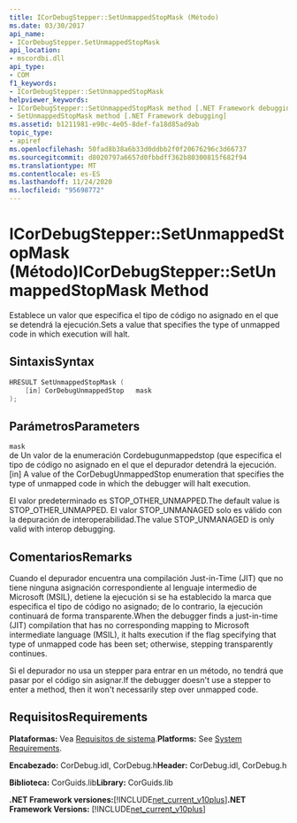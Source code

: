 ```yaml
---
title: ICorDebugStepper::SetUnmappedStopMask (Método)
ms.date: 03/30/2017
api_name:
- ICorDebugStepper.SetUnmappedStopMask
api_location:
- mscordbi.dll
api_type:
- COM
f1_keywords:
- ICorDebugStepper::SetUnmappedStopMask
helpviewer_keywords:
- ICorDebugStepper::SetUnmappedStopMask method [.NET Framework debugging]
- SetUnmappedStopMask method [.NET Framework debugging]
ms.assetid: b1211981-e90c-4e05-8def-fa18d85ad9ab
topic_type:
- apiref
ms.openlocfilehash: 50fad8b38a6b33d0ddbb2f0f20676296c3d66737
ms.sourcegitcommit: d8020797a6657d0fbbdff362b80300815f682f94
ms.translationtype: MT
ms.contentlocale: es-ES
ms.lasthandoff: 11/24/2020
ms.locfileid: "95698772"
---
```

# <a name="icordebugsteppersetunmappedstopmask-method"></a><span data-ttu-id="5b087-102">ICorDebugStepper::SetUnmappedStopMask (Método)</span><span class="sxs-lookup"><span data-stu-id="5b087-102">ICorDebugStepper::SetUnmappedStopMask Method</span></span>

<span data-ttu-id="5b087-103">Establece un valor que especifica el tipo de código no asignado en el que se detendrá la ejecución.</span><span class="sxs-lookup"><span data-stu-id="5b087-103">Sets a value that specifies the type of unmapped code in which execution will halt.</span></span>  
  
## <a name="syntax"></a><span data-ttu-id="5b087-104">Sintaxis</span><span class="sxs-lookup"><span data-stu-id="5b087-104">Syntax</span></span>  
  
```cpp  
HRESULT SetUnmappedStopMask (  
    [in] CorDebugUnmappedStop   mask  
);  
```  
  
## <a name="parameters"></a><span data-ttu-id="5b087-105">Parámetros</span><span class="sxs-lookup"><span data-stu-id="5b087-105">Parameters</span></span>  

 `mask`  
 <span data-ttu-id="5b087-106">de Un valor de la enumeración Cordebugunmappedstop (que especifica el tipo de código no asignado en el que el depurador detendrá la ejecución.</span><span class="sxs-lookup"><span data-stu-id="5b087-106">[in] A value of the CorDebugUnmappedStop enumeration that specifies the type of unmapped code in which the debugger will halt execution.</span></span>  
  
 <span data-ttu-id="5b087-107">El valor predeterminado es STOP_OTHER_UNMAPPED.</span><span class="sxs-lookup"><span data-stu-id="5b087-107">The default value is STOP_OTHER_UNMAPPED.</span></span> <span data-ttu-id="5b087-108">El valor STOP_UNMANAGED solo es válido con la depuración de interoperabilidad.</span><span class="sxs-lookup"><span data-stu-id="5b087-108">The value STOP_UNMANAGED is only valid with interop debugging.</span></span>  
  
## <a name="remarks"></a><span data-ttu-id="5b087-109">Comentarios</span><span class="sxs-lookup"><span data-stu-id="5b087-109">Remarks</span></span>  

 <span data-ttu-id="5b087-110">Cuando el depurador encuentra una compilación Just-in-Time (JIT) que no tiene ninguna asignación correspondiente al lenguaje intermedio de Microsoft (MSIL), detiene la ejecución si se ha establecido la marca que especifica el tipo de código no asignado; de lo contrario, la ejecución continuará de forma transparente.</span><span class="sxs-lookup"><span data-stu-id="5b087-110">When the debugger finds a just-in-time (JIT) compilation that has no corresponding mapping to Microsoft intermediate language (MSIL), it halts execution if the flag specifying that type of unmapped code has been set; otherwise, stepping transparently continues.</span></span>  
  
 <span data-ttu-id="5b087-111">Si el depurador no usa un stepper para entrar en un método, no tendrá que pasar por el código sin asignar.</span><span class="sxs-lookup"><span data-stu-id="5b087-111">If the debugger doesn't use a stepper to enter a method, then it won't necessarily step over unmapped code.</span></span>  
  
## <a name="requirements"></a><span data-ttu-id="5b087-112">Requisitos</span><span class="sxs-lookup"><span data-stu-id="5b087-112">Requirements</span></span>  

 <span data-ttu-id="5b087-113">**Plataformas:** Vea [Requisitos de sistema](../../get-started/system-requirements.md).</span><span class="sxs-lookup"><span data-stu-id="5b087-113">**Platforms:** See [System Requirements](../../get-started/system-requirements.md).</span></span>  
  
 <span data-ttu-id="5b087-114">**Encabezado:** CorDebug.idl, CorDebug.h</span><span class="sxs-lookup"><span data-stu-id="5b087-114">**Header:** CorDebug.idl, CorDebug.h</span></span>  
  
 <span data-ttu-id="5b087-115">**Biblioteca:** CorGuids.lib</span><span class="sxs-lookup"><span data-stu-id="5b087-115">**Library:** CorGuids.lib</span></span>  
  
 <span data-ttu-id="5b087-116">**.NET Framework versiones:**[!INCLUDE[net_current_v10plus](../../../../includes/net-current-v10plus-md.md)]</span><span class="sxs-lookup"><span data-stu-id="5b087-116">**.NET Framework Versions:** [!INCLUDE[net_current_v10plus](../../../../includes/net-current-v10plus-md.md)]</span></span>
